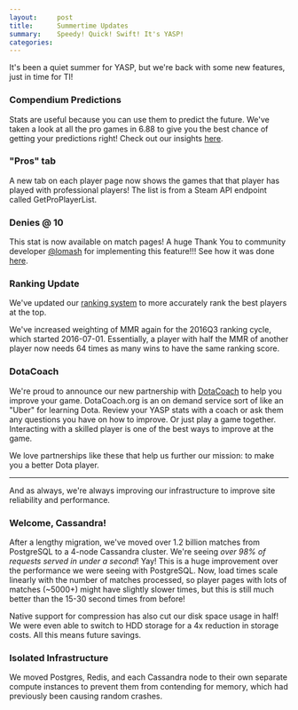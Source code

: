 ```yaml
---
layout:     post
title:      Summertime Updates
summary:    Speedy! Quick! Swift! It's YASP!
categories: 
---
```


It's been a quiet summer for YASP, but we're back with some new features, just in time for TI!

### Compendium Predictions

Stats are useful because you can use them to predict the future. We've taken a look at all the pro games in 6.88 to give
you the best chance of getting your predictions right! Check out our insights [here](https://yasp.co/ti6predictions).

### "Pros" tab
A new tab on each player page now shows the games that that player has played with professional players!
The list is from a Steam API endpoint called GetProPlayerList.

### Denies @ 10
This stat is now available on match pages! A huge Thank You to community developer [@lomash](https://github.com/lomash)
for implementing this feature!!! See how it was done [here](https://github.com/yasp-dota/yasp/pull/1074).

### Ranking Update
We've updated our [ranking system](https://yasp.co/rankings) to more accurately rank the best players at the top. 

We've increased weighting of MMR again for the 2016Q3 ranking cycle, which started 2016-07-01. Essentially, a player 
with half the MMR of another player now needs 64 times as many wins to have the same ranking score.

### DotaCoach

We're proud to announce our new partnership with [DotaCoach](https://dotacoach.org/) to help you improve your game. 
DotaCoach.org is an on demand service sort of like an "Uber" for learning Dota. Review your YASP stats with a coach or ask 
them any questions you have on how to improve. Or just play a game together. Interacting with a skilled player is one of the 
best ways to improve at the game.

We love partnerships like these that help us further our mission: to make you a better Dota player.

***

And as always, we're always improving our infrastructure to improve site reliability and performance.

### Welcome, Cassandra!
After a lengthy migration, we've moved over 1.2 billion matches from PostgreSQL to a 4-node Cassandra cluster.
We're seeing *over 98% of requests served in under a second*! Yay! This is a huge improvement over the performance we were 
seeing with PostgreSQL. Now, load times scale linearly with the number of matches processed, so player pages with lots of 
matches (~5000+) might have slightly slower times, but this is still much better than the 15-30 second times from before!

Native support for compression has also cut our disk space usage in half! We were even able to switch to HDD storage for a 
4x reduction in storage costs. All this means future savings.

### Isolated Infrastructure
We moved Postgres, Redis, and each Cassandra node to their own separate compute instances to prevent them from contending for 
memory, which had previously been causing random crashes.
